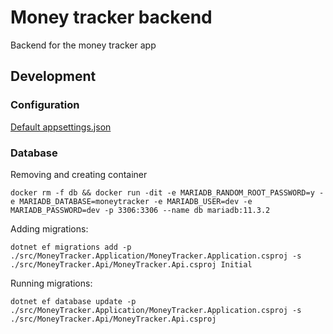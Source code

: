 # Money tracker backend

Backend for the money tracker app

## Development

### Configuration

[Default appsettings.json](src/MoneyTracker.Api/appsettings.json)

### Database

Removing and creating container

```shell
docker rm -f db && docker run -dit -e MARIADB_RANDOM_ROOT_PASSWORD=y -e MARIADB_DATABASE=moneytracker -e MARIADB_USER=dev -e MARIADB_PASSWORD=dev -p 3306:3306 --name db mariadb:11.3.2
```

Adding migrations:

```
dotnet ef migrations add -p ./src/MoneyTracker.Application/MoneyTracker.Application.csproj -s ./src/MoneyTracker.Api/MoneyTracker.Api.csproj Initial
```

Running migrations:

```
dotnet ef database update -p ./src/MoneyTracker.Application/MoneyTracker.Application.csproj -s ./src/MoneyTracker.Api/MoneyTracker.Api.csproj
```